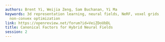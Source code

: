 ```yaml
---
authors: Brent Yi, Weijia Zeng, Sam Buchanan, Yi Ma
keywords: 3d representation learning, neural fields, NeRF, voxel grids, invariance,
  non-convex optimization
link: https://openreview.net/forum?id=VeiZDoUbDL
title: Canonical Factors for Hybrid Neural Fields
session: 2
---
```

